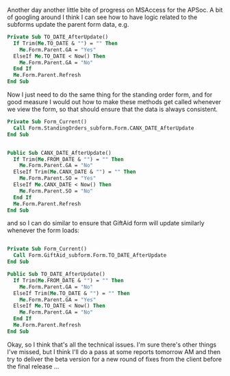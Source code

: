 Another day another little bite of progress on MSAccess for the APSoc.  A bit of googling around I think I can see how to have logic related to the subforms update the parent form data, e.g.

```vb
Private Sub TO_DATE_AfterUpdate()
  If Trim(Me.TO_DATE & "") = "" Then
    Me.Form.Parent.GA = "Yes"
  ElseIf Me.TO_DATE < Now() Then
    Me.Form.Parent.GA = "No"
  End If
  Me.Form.Parent.Refresh
End Sub
```

Now I just need to do the same thing for the standing order form, and for good measure I would out how to make these methods get called whenever we view the form, so that should ensure that the data is always consistent.

```vb
Private Sub Form_Current()
  Call Form.StandingOrders_subform.Form.CANX_DATE_AfterUpdate
End Sub


Public Sub CANX_DATE_AfterUpdate()
  If Trim(Me.FROM_DATE & "") = "" Then
    Me.Form.Parent.GA = "No"
  ElseIf Trim(Me.CANX_DATE & "") = "" Then
    Me.Form.Parent.SO = "Yes"
  ElseIf Me.CANX_DATE < Now() Then
    Me.Form.Parent.SO = "No"
  End If
  Me.Form.Parent.Refresh
End Sub

```

and so I can do similar to ensure that GiftAid form will update similarly whenever the form loads:

```vb

Private Sub Form_Current()
  Call Form.GiftAid_subform.Form.TO_DATE_AfterUpdate
End Sub 

Public Sub TO_DATE_AfterUpdate()
  If Trim(Me.FROM_DATE & "") = "" Then
    Me.Form.Parent.GA = "No"
  ElseIf Trim(Me.TO_DATE & "") = "" Then
    Me.Form.Parent.GA = "Yes"
  ElseIf Me.TO_DATE < Now() Then
    Me.Form.Parent.GA = "No"
  End If
  Me.Form.Parent.Refresh
End Sub
```

Okay, so I think that's all the technical issues.  I'm sure there's other things I've missed, but I think I'll do a pass at some reports tomorrow AM and then try to deliver the beta version for a new round of fixes from the client before the final release ...
